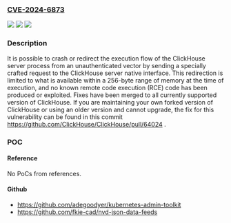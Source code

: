 ### [CVE-2024-6873](https://cve.mitre.org/cgi-bin/cvename.cgi?name=CVE-2024-6873)
![](https://img.shields.io/static/v1?label=Product&message=ClickHouse&color=blue)
![](https://img.shields.io/static/v1?label=Version&message=v23.8.0%3C%20v23.8.15.35-lts%20&color=brighgreen)
![](https://img.shields.io/static/v1?label=Vulnerability&message=CWE-122%20Heap-based%20Buffer%20Overflow&color=brighgreen)

### Description

It is possible to crash or redirect the execution flow of the ClickHouse server process from an unauthenticated vector by sending a specially crafted request to the ClickHouse server native interface. This redirection is limited to what is available within a 256-byte range of memory at the time of execution, and no known remote code execution (RCE) code has been produced or exploited. Fixes have been merged to all currently supported version of ClickHouse. If you are maintaining your own forked version of ClickHouse or using an older version and cannot upgrade, the fix for this vulnerability can be found in this commit  https://github.com/ClickHouse/ClickHouse/pull/64024 .

### POC

#### Reference
No PoCs from references.

#### Github
- https://github.com/adegoodyer/kubernetes-admin-toolkit
- https://github.com/fkie-cad/nvd-json-data-feeds

